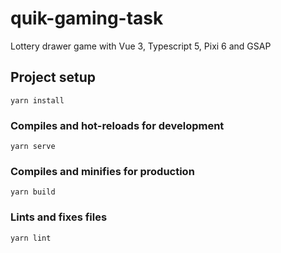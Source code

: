 # quik-gaming-task

Lottery drawer game with Vue 3, Typescript 5, Pixi 6 and GSAP

## Project setup

```
yarn install
```

### Compiles and hot-reloads for development

```
yarn serve
```

### Compiles and minifies for production

```
yarn build
```

### Lints and fixes files

```
yarn lint
```
